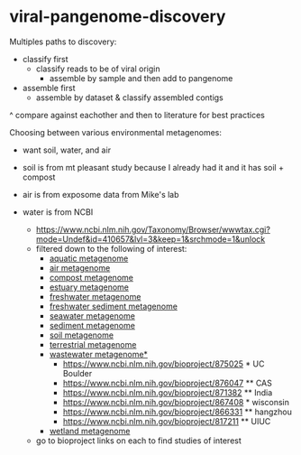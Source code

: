 # viral-pangenome-discovery

Multiples paths to discovery:
- classify first
    - classify reads to be of viral origin
        - assemble by sample and then add to pangenome
- assemble first
    - assemble by dataset & classify assembled contigs
    
^ compare against eachother and then to literature for best practices

Choosing between various environmental metagenomes:

- want soil, water, and air

- soil is from mt pleasant study because I already had it and it has soil + compost
- air is from exposome data from Mike's lab
- water is from NCBI
    - https://www.ncbi.nlm.nih.gov/Taxonomy/Browser/wwwtax.cgi?mode=Undef&id=410657&lvl=3&keep=1&srchmode=1&unlock
    - filtered down to the following of interest:
        - [aquatic metagenome](https://www.ncbi.nlm.nih.gov/Taxonomy/Browser/wwwtax.cgi?id=1169740)
        - [air metagenome](https://www.ncbi.nlm.nih.gov/Taxonomy/Browser/wwwtax.cgi?id=655179)
        - [compost metagenome](https://www.ncbi.nlm.nih.gov/Taxonomy/Browser/wwwtax.cgi?id=702656)
        - [estuary metagenome](https://www.ncbi.nlm.nih.gov/Taxonomy/Browser/wwwtax.cgi?id=1649191)
        - [freshwater metagenome](https://www.ncbi.nlm.nih.gov/Taxonomy/Browser/wwwtax.cgi?id=449393)
        - [freshwater sediment metagenome](https://www.ncbi.nlm.nih.gov/Taxonomy/Browser/wwwtax.cgi?id=556182)
        - [seawater metagenome](https://www.ncbi.nlm.nih.gov/Taxonomy/Browser/wwwtax.cgi?id=1561972)
        - [sediment metagenome](https://www.ncbi.nlm.nih.gov/Taxonomy/Browser/wwwtax.cgi?id=749907)
        - [soil metagenome](https://www.ncbi.nlm.nih.gov/Taxonomy/Browser/wwwtax.cgi?id=410658)
        - [terrestrial metagenome](https://www.ncbi.nlm.nih.gov/Taxonomy/Browser/wwwtax.cgi?id=1348798)
        - [wastewater metagenome*](https://www.ncbi.nlm.nih.gov/Taxonomy/Browser/wwwtax.cgi?id=527639)
            - https://www.ncbi.nlm.nih.gov/bioproject/875025 * UC Boulder
            - https://www.ncbi.nlm.nih.gov/bioproject/876047 ** CAS
            - https://www.ncbi.nlm.nih.gov/bioproject/871382 ** India
            - https://www.ncbi.nlm.nih.gov/bioproject/867408 * wisconsin
            - https://www.ncbi.nlm.nih.gov/bioproject/866331 ** hangzhou
            - https://www.ncbi.nlm.nih.gov/bioproject/817211 ** UIUC
        - [wetland metagenome](https://www.ncbi.nlm.nih.gov/Taxonomy/Browser/wwwtax.cgi?id=1325974)
    - go to bioproject links on each to find studies of interest